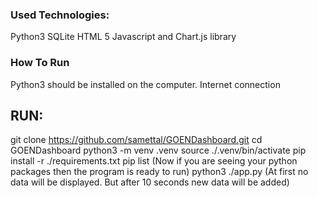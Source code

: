 ### Used Technologies:
Python3
SQLite
HTML 5
Javascript and Chart.js library

### How To Run
Python3 should be installed on the computer.
Internet connection

## RUN:
git clone https://github.com/samettal/GOENDashboard.git
cd GOENDashboard
python3 -m venv .venv
source ./.venv/bin/activate
pip install -r ./requirements.txt
pip list
(Now if you are seeing your python packages then the program is ready to run)
python3 ./app.py
(At first no data will be displayed. But after 10 seconds new data will be added)

